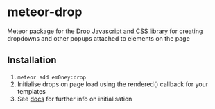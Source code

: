 # meteor-drop

Meteor package for the [Drop Javascript and CSS library](http://github.hubspot.com/drop/docs/welcome/) for creating dropdowns and other popups attached to elements on the page

## Installation

1. `meteor add em0ney:drop`
2. Initialise drops on page load using the rendered() callback for your templates
3. See [docs](http://github.hubspot.com/drop/) for further info on initialisation

